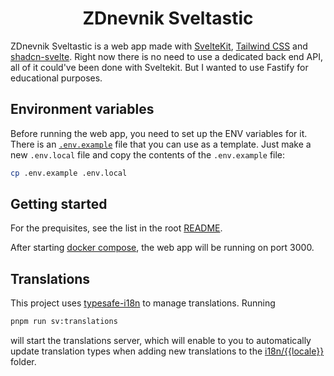 <p align="center">
  <h1 align="center">ZDnevnik Sveltastic</h1>
</p>

ZDnevnik Sveltastic is a web app made with [SvelteKit](https://kit.svelte.dev/), [Tailwind CSS](https://tailwindcss.com/) and [shadcn-svelte](https://www.shadcn-svelte.com/). Right now there is no need to use a dedicated back end API, all of it could've been done with Sveltekit. But I wanted to use Fastify for educational purposes.

## Environment variables

Before running the web app, you need to set up the ENV variables for it. There is an [`.env.example`](./.env.example) file that you can use as a template. Just make a new `.env.local` file and copy the contents of the `.env.example` file:

```sh
cp .env.example .env.local
```

## Getting started

For the prequisites, see the list in the root [README](../../README.md#prerequisites).

After starting [docker compose](../../README.md#running-the-app), the web app will be running on port 3000.

## Translations

This project uses [typesafe-i18n](https://github.com/ivanhofer/typesafe-i18n) to manage translations. Running

```sh
pnpm run sv:translations
```

will start the translations server, which will enable to you to automatically update translation types when adding new translations to the  [i18n/{{locale}}](./src/i18n/ba/) folder.
